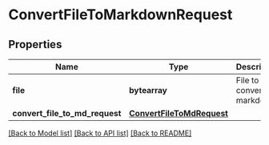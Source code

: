 # ConvertFileToMarkdownRequest


## Properties

Name | Type | Description | Notes
------------ | ------------- | ------------- | -------------
**file** | **bytearray** | File to convert to markdown | 
**convert_file_to_md_request** | [**ConvertFileToMdRequest**](ConvertFileToMdRequest.md) |  | 

[[Back to Model list]](../README.md#documentation-for-models) [[Back to API list]](../README.md#documentation-for-api-endpoints) [[Back to README]](../README.md)


